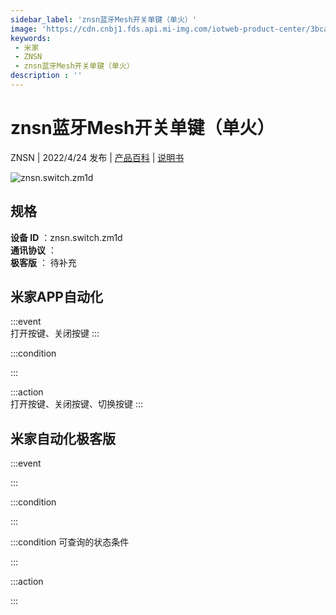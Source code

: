 ```yaml
---
sidebar_label: 'znsn蓝牙Mesh开关单键（单火）'
image: 'https://cdn.cnbj1.fds.api.mi-img.com/iotweb-product-center/3bcaa2e888142356d0931bb413bce33f_1642558054564.png?GalaxyAccessKeyId=AKVGLQWBOVIRQ3XLEW&Expires=9223372036854775807&Signature=c+8tKzFg3rJTgd5HxSlzhXM4dr0='
keywords: 
 - 米家
 - ZNSN
 - znsn蓝牙Mesh开关单键（单火）
description : ''
---
```

# znsn蓝牙Mesh开关单键（单火）

ZNSN | 2022/4/24 发布 | [产品百科](https://home.mi.com/webapp/content/baike/product/index.html?model=znsn.switch.zm1d/) | [说明书](https://home.mi.com/views/introduction.html?model=znsn.switch.zm1d&region=cn)

![znsn.switch.zm1d](https://cdn.cnbj1.fds.api.mi-img.com/iotweb-product-center/3bcaa2e888142356d0931bb413bce33f_1642558054564.png?GalaxyAccessKeyId=AKVGLQWBOVIRQ3XLEW&Expires=9223372036854775807&Signature=c+8tKzFg3rJTgd5HxSlzhXM4dr0=)

## 规格  
> 
**设备 ID** ：znsn.switch.zm1d  
**通讯协议** ：  
**极客版**  ： 待补充 


## 米家APP自动化  

:::event  
打开按键、关闭按键
:::

:::condition  

:::

:::action   
打开按键、关闭按键、切换按键
:::

## 米家自动化极客版  

:::event  

:::

:::condition  

:::

:::condition 可查询的状态条件  

:::

:::action  

:::

        
